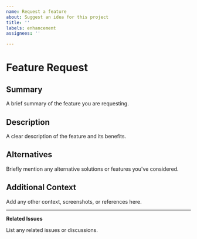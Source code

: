 ```yaml
---
name: Request a feature
about: Suggest an idea for this project
title: ''
labels: enhancement
assignees: ''

---
```


# Feature Request

## Summary
A brief summary of the feature you are requesting.

## Description
A clear description of the feature and its benefits.

## Alternatives
Briefly mention any alternative solutions or features you've considered.

## Additional Context
Add any other context, screenshots, or references here.

---

**Related Issues**

List any related issues or discussions.
